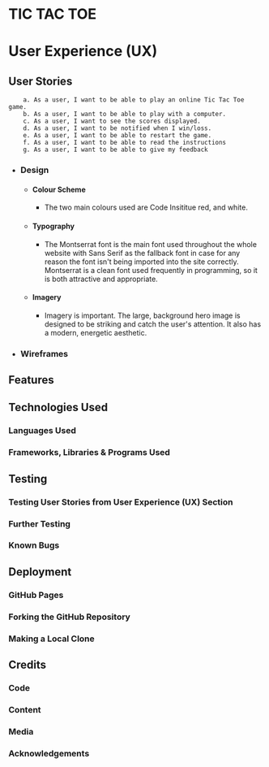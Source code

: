 # TIC TAC TOE

# User Experience (UX)
  ## User Stories
        a. As a user, I want to be able to play an online Tic Tac Toe game.
        b. As a user, I want to be able to play with a computer.
        c. As a user, I want to see the scores displayed.
        d. As a user, I want to be notified when I win/loss.
        e. As a user, I want to be able to restart the game.
        f. As a user, I want to be able to read the instructions
        g. As a user, I want to be able to give my feedback



-   ### Design
    -   #### Colour Scheme
        -   The two main colours used are Code Insititue red, and white.
    -   #### Typography
        -   The Montserrat font is the main font used throughout the whole website with Sans Serif as the fallback font in case for any reason the font isn't being imported into the site correctly. Montserrat is a clean font used frequently in programming, so it is both attractive and appropriate.
    -   #### Imagery
        -   Imagery is important. The large, background hero image is designed to be striking and catch the user's attention. It also has a modern, energetic aesthetic.

*   ### Wireframes


## Features



## Technologies Used

### Languages Used



### Frameworks, Libraries & Programs Used



## Testing



### Testing User Stories from User Experience (UX) Section


### Further Testing

### Known Bugs


## Deployment

### GitHub Pages


### Forking the GitHub Repository



### Making a Local Clone



## Credits

### Code



### Content



### Media



### Acknowledgements


